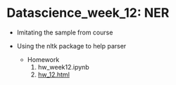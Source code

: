 # Datascience_week_12: NER
    
- Imitating the sample from course
- Using the nltk package to help parser


  - Homework   
     1. hw_week12.ipynb
     2. [hw_12.html](https://yitingpeng.github.io/datascience/week_12/week_12.html)
 
